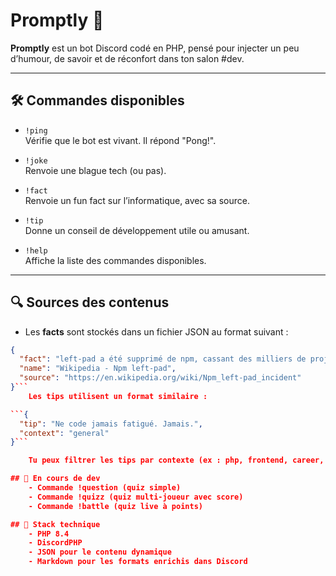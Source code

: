 # Promptly 🤖

**Promptly** est un bot Discord codé en PHP, pensé pour injecter un peu d’humour, de savoir et de réconfort dans ton salon #dev.

---

## 🛠️ Commandes disponibles

- `!ping`  
  Vérifie que le bot est vivant. Il répond "Pong!".

- `!joke`  
  Renvoie une blague tech (ou pas).

- `!fact`  
  Renvoie un fun fact sur l’informatique, avec sa source.

- `!tip`  
  Donne un conseil de développement utile ou amusant.

- `!help`  
  Affiche la liste des commandes disponibles.

---

## 🔍 Sources des contenus

- Les **facts** sont stockés dans un fichier JSON au format suivant :

```json
{
  "fact": "left-pad a été supprimé de npm, cassant des milliers de projets.",
  "name": "Wikipedia - Npm left-pad",
  "source": "https://en.wikipedia.org/wiki/Npm_left-pad_incident"
}```
    Les tips utilisent un format similaire :

```{
  "tip": "Ne code jamais fatigué. Jamais.",
  "context": "general"
}```

    Tu peux filtrer les tips par contexte (ex : php, frontend, career, etc.).

## 🧪 En cours de dev
    - Commande !question (quiz simple)
    - Commande !quizz (quiz multi-joueur avec score)
    - Commande !battle (quiz live à points)

## 🧬 Stack technique
    - PHP 8.4
    - DiscordPHP
    - JSON pour le contenu dynamique
    - Markdown pour les formats enrichis dans Discord